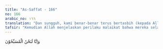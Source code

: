 ```yaml
---
title: "As-Saffat - 166"
no: 166
arabic_no: ١٦٦
translation: "Dan sungguh, kami benar-benar terus bertasbih (kepada Allah)."
tafsir: "Kemudian Allah menjelaskan perilaku malaikat bahwa mereka selalu bertasbih kepada-Nya. Bertasbih adalah mensucikan Allah dari sifat-sifat yang tidak layak bagi-Nya, baik berupa sifat-sifat kekurangan, seperti lemah, mengantuk, perlu pembantu/anak dan sebagainya atau sifat-sifat tercela seperti pemarah, zalim, dan sebagainya. Bertasbih itu tidak cukup hanya dengan ucapan, dengan membaca subhanallah, tetapi perlu diiringi dengan perbuatan. Contoh tasbih yang sempurna adalah apa yang dikerjakan malaikat, dimana mereka tidak hanya terus menerus memuji Allah tetapi juga melaksanakan sepenuhnya perintah-perintah-Nya."
---
```


وَاِنَّا لَنَحْنُ الْمُسَبِّحُوْنَ
